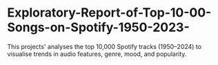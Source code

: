 # Exploratory-Report-of-Top-10-00-Songs-on-Spotify-1950-2023-
This projects' analyses the top 10,000 Spotify tracks (1950–2024) to visualise trends in audio features, genre, mood, and popularity.
